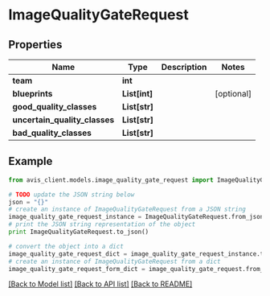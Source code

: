 # ImageQualityGateRequest


## Properties

Name | Type | Description | Notes
------------ | ------------- | ------------- | -------------
**team** | **int** |  | 
**blueprints** | **List[int]** |  | [optional] 
**good_quality_classes** | **List[str]** |  | 
**uncertain_quality_classes** | **List[str]** |  | 
**bad_quality_classes** | **List[str]** |  | 

## Example

```python
from avis_client.models.image_quality_gate_request import ImageQualityGateRequest

# TODO update the JSON string below
json = "{}"
# create an instance of ImageQualityGateRequest from a JSON string
image_quality_gate_request_instance = ImageQualityGateRequest.from_json(json)
# print the JSON string representation of the object
print ImageQualityGateRequest.to_json()

# convert the object into a dict
image_quality_gate_request_dict = image_quality_gate_request_instance.to_dict()
# create an instance of ImageQualityGateRequest from a dict
image_quality_gate_request_form_dict = image_quality_gate_request.from_dict(image_quality_gate_request_dict)
```
[[Back to Model list]](../README.md#documentation-for-models) [[Back to API list]](../README.md#documentation-for-api-endpoints) [[Back to README]](../README.md)


